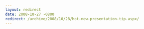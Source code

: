 ```yaml
---
layout: redirect
date: 2008-10-27 -0800
redirect: /archive/2008/10/28/hot-new-presentation-tip.aspx/
---
```


